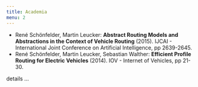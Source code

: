 ```yaml
---
title: Academia
menu: 2
---
```


* René Schönfelder, Martin Leucker: __Abstract Routing Models and Abstractions in the Context of Vehicle Routing__ (2015). IJCAI - International Joint Conference on Artificial Intelligence, pp 2639-2645.
* René Schönfelder, Martin Leucker, Sebastian Walther: __Efficient Profile Routing for Electric Vehicles__ (2014). IOV - Internet of Vehicles, pp 21-30.

details ...